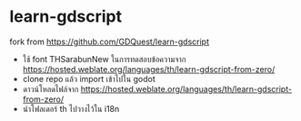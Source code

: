 # learn-gdscript
fork from https://github.com/GDQuest/learn-gdscript

- ใช้ font THSarabunNew ในการทดสอบข้อความจาก https://hosted.weblate.org/languages/th/learn-gdscript-from-zero/
- clone repo แล้ว import เข้าไปใน godot 
- ดาวน์โหลดไฟล์จาก https://hosted.weblate.org/languages/th/learn-gdscript-from-zero/ 
- นำโฟลเดอร์ th ไปวางไว้ใน i18n
